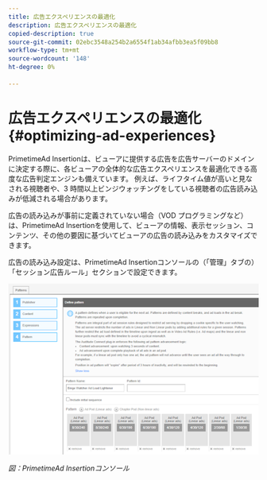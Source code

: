 ```yaml
---
title: 広告エクスペリエンスの最適化
description: 広告エクスペリエンスの最適化
copied-description: true
source-git-commit: 02ebc3548a254b2a6554f1ab34afbb3ea5f09bb8
workflow-type: tm+mt
source-wordcount: '148'
ht-degree: 0%

---
```


# 広告エクスペリエンスの最適化 {#optimizing-ad-experiences}

PrimetimeAd Insertionは、ビューアに提供する広告を広告サーバーのドメインに決定する際に、各ビューアの全体的な広告エクスペリエンスを最適化できる高度な広告判定エンジンも備えています。 例えば、ライフタイム値が高いと見なされる視聴者や、3 時間以上ビンジウォッチングをしている視聴者の広告読み込みが低減される場合があります。

広告の読み込みが事前に定義されていない場合（VOD プログラミングなど）は、PrimetimeAd Insertionを使用して、ビューアの情報、表示セッション、コンテンツ、その他の要因に基づいてビューアの広告の読み込みをカスタマイズできます。

広告の読み込み設定は、PrimetimeAd Insertionコンソールの（「管理」タブの）「セッション広告ルール」セクションで設定できます。

![Ad Insertionコンソールの「セッション広告ルール」セクションで、広告読み込み設定を指定します。](/help/primetime-ad-insertion/assets/ad-insertion-console.png)

*図：PrimetimeAd Insertionコンソール*
